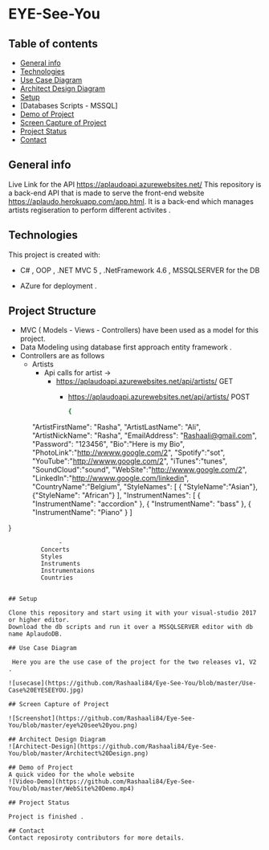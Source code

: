 # EYE-See-You

## Table of contents

- [General info](#general-info)
- [Technologies](#technologies)
- [Use Case Diagram](#usecase)
- [Architect Design Diagram](#architect)
- [Setup](#setup)
- [Databases Scripts - MSSQL]
- [Demo of Project](#demo)
- [Screen Capture of Project](#screen-capture-of-project)
- [Project Status](#project-status)
- [Contact](#contact)

## General info

 Live Link for the API  https://aplaudoapi.azurewebsites.net/
 This repository is a back-end API that is made to serve the front-end website https://aplaudo.herokuapp.com/app.html.
 It is a back-end which manages artists regiseration to perform different activites .

## Technologies

 This project is created with:

- C# , OOP , .NET MVC 5 , .NetFramework 4.6 , MSSQLSERVER for the DB 

- AZure for deployment .

## Project Structure 
   
   - MVC ( Models - Views - Controllers) have been used as a model for this project.
   - Data Modeling using database first approach entity framework .
   - Controllers are as follows 
     - Artists
        - Api calls for artist ->
           - https://aplaudoapi.azurewebsites.net/api/artists/    GET
             - https://aplaudoapi.azurewebsites.net/api/artists/   POST
             
               ```ruby
               {
       
        "ArtistFirstName": "Rasha",
        "ArtistLastName": "Ali",
        "ArtistNickName": "Rasha",
        "EmailAddress":  "Rashaali@gmail.com",
        "Password": "123456",
        "Bio":"Here is my Bio",
        "PhotoLink":"http://wwww.google.com/2",
        "Spotify":"sot",
        "YouTube":"http://wwww.google.com/2",
        "iTunes":"tunes",
        "SoundCloud":"sound",
        "WebSite":"http://wwww.google.com/2",
        "LinkedIn":"http://wwww.google.com/linkedin",
        "CountryName":"Belgium",
        "StyleNames":
             [
                        { "StyleName":"Asian"},
                {"StyleName": "African"}
             ],
        "InstrumentNames": [
        {
            "InstrumentName": "accordion"
        },
        {
            "InstrumentName": "bass"
        },
        {
            "InstrumentName": "Piano"
        }
           ]
 
 }    
```
              - 
         Concerts 
         Styles
         Instruments
         Instrumentaions
         Countries 
         
   
## Setup

Clone this repository and start using it with your visual-studio 2017 or higher editor.
Download the db scripts and run it over a MSSQLSERVER editor with db name AplaudoDB.

## Use Case Diagram

 Here you are the use case of the project for the two releases v1, V2 .

![usecase](https://github.com/Rashaali84/Eye-See-You/blob/master/Use-Case%20EYESEEYOU.jpg)

## Screen Capture of Project

![Screenshot](https://github.com/Rashaali84/Eye-See-You/blob/master/eye%20see%20you.png)

## Architect Design Diagram
![Architect-Design](https://github.com/Rashaali84/Eye-See-You/blob/master/Architect%20Design.png)

## Demo of Project
A quick video for the whole website
![Video-Demo](https://github.com/Rashaali84/Eye-See-You/blob/master/WebSite%20Demo.mp4)

## Project Status

Project is finished .

## Contact
Contact reposiroty contributors for more details.
